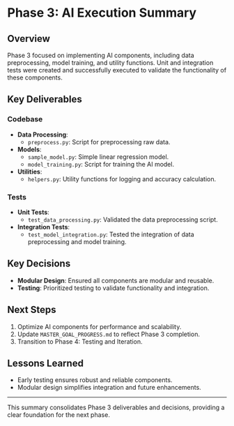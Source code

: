 # Phase 3: AI Execution Summary

## Overview
Phase 3 focused on implementing AI components, including data preprocessing, model training, and utility functions. Unit and integration tests were created and successfully executed to validate the functionality of these components.

## Key Deliverables
### Codebase
- **Data Processing**:
  - `preprocess.py`: Script for preprocessing raw data.
- **Models**:
  - `sample_model.py`: Simple linear regression model.
  - `model_training.py`: Script for training the AI model.
- **Utilities**:
  - `helpers.py`: Utility functions for logging and accuracy calculation.

### Tests
- **Unit Tests**:
  - `test_data_processing.py`: Validated the data preprocessing script.
- **Integration Tests**:
  - `test_model_integration.py`: Tested the integration of data preprocessing and model training.

## Key Decisions
- **Modular Design**: Ensured all components are modular and reusable.
- **Testing**: Prioritized testing to validate functionality and integration.

## Next Steps
1. Optimize AI components for performance and scalability.
2. Update `MASTER_GOAL_PROGRESS.md` to reflect Phase 3 completion.
3. Transition to Phase 4: Testing and Iteration.

## Lessons Learned
- Early testing ensures robust and reliable components.
- Modular design simplifies integration and future enhancements.

---
This summary consolidates Phase 3 deliverables and decisions, providing a clear foundation for the next phase.
